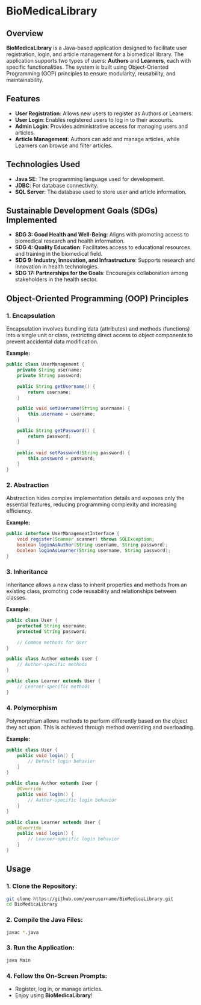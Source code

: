 # BioMedicaLibrary

## Overview

**BioMedicaLibrary** is a Java-based application designed to facilitate user registration, login, and article management for a biomedical library. The application supports two types of users: **Authors** and **Learners**, each with specific functionalities. The system is built using Object-Oriented Programming (OOP) principles to ensure modularity, reusability, and maintainability.

## Features

- **User Registration**: Allows new users to register as Authors or Learners.
- **User Login**: Enables registered users to log in to their accounts.
- **Admin Login**: Provides administrative access for managing users and articles.
- **Article Management**: Authors can add and manage articles, while Learners can browse and filter articles.

## Technologies Used

- **Java SE**: The programming language used for development.
- **JDBC**: For database connectivity.
- **SQL Server**: The database used to store user and article information.

## Sustainable Development Goals (SDGs) Implemented

- **SDG 3: Good Health and Well-Being**: Aligns with promoting access to biomedical research and health information.
- **SDG 4: Quality Education**: Facilitates access to educational resources and training in the biomedical field.
- **SDG 9: Industry, Innovation, and Infrastructure**: Supports research and innovation in health technologies.
- **SDG 17: Partnerships for the Goals**: Encourages collaboration among stakeholders in the health sector.

## Object-Oriented Programming (OOP) Principles

### 1. Encapsulation
Encapsulation involves bundling data (attributes) and methods (functions) into a single unit or class, restricting direct access to object components to prevent accidental data modification.

**Example:**
```java
public class UserManagement {
    private String username;
    private String password;

    public String getUsername() {
        return username;
    }

    public void setUsername(String username) {
        this.username = username;
    }

    public String getPassword() {
        return password;
    }

    public void setPassword(String password) {
        this.password = password;
    }
}
```

### 2. Abstraction
Abstraction hides complex implementation details and exposes only the essential features, reducing programming complexity and increasing efficiency.

**Example:**
```java
public interface UserManagementInterface {
    void register(Scanner scanner) throws SQLException;
    boolean loginAsAuthor(String username, String password);
    boolean loginAsLearner(String username, String password);
}
```

### 3. Inheritance
Inheritance allows a new class to inherit properties and methods from an existing class, promoting code reusability and relationships between classes.

**Example:**
```java
public class User {
    protected String username;
    protected String password;

    // Common methods for User
}

public class Author extends User {
    // Author-specific methods
}

public class Learner extends User {
    // Learner-specific methods
}
```

### 4. Polymorphism
Polymorphism allows methods to perform differently based on the object they act upon. This is achieved through method overriding and overloading.

**Example:**
```java
public class User {
    public void login() {
        // Default login behavior
    }
}

public class Author extends User {
    @Override
    public void login() {
        // Author-specific login behavior
    }
}

public class Learner extends User {
    @Override
    public void login() {
        // Learner-specific login behavior
    }
}
```

## Usage

### 1. Clone the Repository:
```bash
git clone https://github.com/yourusername/BioMedicaLibrary.git
cd BioMedicaLibrary
```

### 2. Compile the Java Files:
```bash
javac *.java
```

### 3. Run the Application:
```bash
java Main
```

### 4. Follow the On-Screen Prompts:
- Register, log in, or manage articles.
- Enjoy using **BioMedicaLibrary**!

